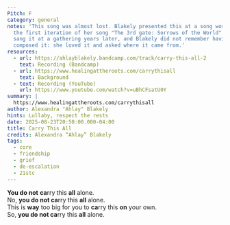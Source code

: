 ```yaml
---
Pitch: F
category: general
notes: 'This song was almost lost. Blakely presented this at a song workshop, as
  the first iteration of her song "The 3rd gate: Sorrows of the World". A friend
  sang it at a gathering years later, and Blakely did not remember having
  composed it: she loved it and asked where it came from.'
resources:
  - url: https://ahlayblakely.bandcamp.com/track/carry-this-all-2
    text: Recording (Bandcamp)
  - url: https://www.healingattheroots.com/carrythisall
    text: Background
  - text: Recording (YouTube)
    url: https://www.youtube.com/watch?v=uBhCFsatU0Y
summary: |
  https://www.healingattheroots.com/carrythisall
author: Alexandra "Ahlay" Blakely
hints: Lullaby, respect the rests
date: 2025-08-23T20:50:00.000-04:00
title: Carry This All
credits: Alexandra “Ahlay” Blakely
tags:
  - core
  - friendship
  - grief
  - de-escalation
  - 21stc
---
```

**You do not** **ca**rry this **all** alone.\
No, **you do not ca**rry this **all** alone.\
This is **way** too big for you to **ca**rry this **on** your own.\
So, **you do not ca**rry this **all** alone.

[](https://ahlayblakely.bandcamp.com/track/carry-this-all-2)
